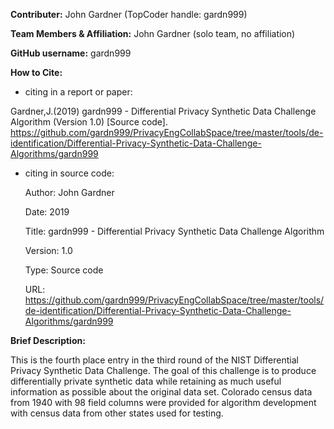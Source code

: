 <strong>Contributer:</strong> John Gardner (TopCoder handle: gardn999)

<strong>Team Members & Affiliation:</strong> John Gardner (solo team, no affiliation)

<strong>GitHub username:</strong> gardn999

<strong>How to Cite:</strong>

- citing in a report or paper: 

Gardner,J.(2019) gardn999 - Differential Privacy Synthetic Data Challenge Algorithm (Version 1.0) [Source code]. https://github.com/gardn999/PrivacyEngCollabSpace/tree/master/tools/de-identification/Differential-Privacy-Synthetic-Data-Challenge-Algorithms/gardn999

- citing in source code:

    Author: John Gardner
  
    Date: 2019
  
    Title: gardn999 - Differential Privacy Synthetic Data Challenge Algorithm
  
    Version: 1.0
  
    Type: Source code
  
    URL: https://github.com/gardn999/PrivacyEngCollabSpace/tree/master/tools/de-identification/Differential-Privacy-Synthetic-Data-Challenge-Algorithms/gardn999

<strong>Brief Description:</strong>

  This is the fourth place entry in the third round of the NIST Differential Privacy Synthetic Data Challenge.  The goal of this challenge is to produce differentially private synthetic data while retaining as much useful information as possible about the original data set.   Colorado census data from 1940 with 98 field columns were provided for algorithm development with census data from other states used for testing.
